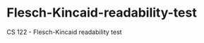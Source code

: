Flesch-Kincaid-readability-test
===============================

CS 122 - Flesch-Kincaid readability test
